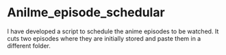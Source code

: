 # Anilme_episode_schedular
I have developed a script to schedule the anime episodes to be watched. It cuts two episodes where they are initially stored and paste them in a different folder.
